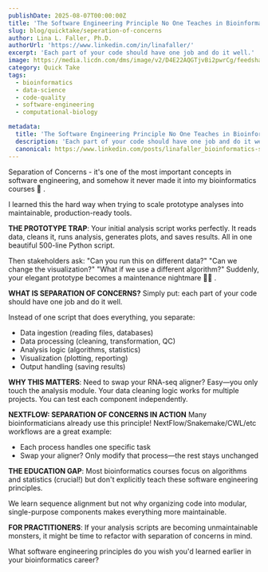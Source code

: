 ```yaml
---
publishDate: 2025-08-07T00:00:00Z
title: 'The Software Engineering Principle No One Teaches in Bioinformatics'
slug: blog/quicktake/seperation-of-concerns
author: Lina L. Faller, Ph.D.
authorUrl: 'https://www.linkedin.com/in/linafaller/'
excerpt: 'Each part of your code should have one job and do it well.'
image: https://media.licdn.com/dms/image/v2/D4E22AQGTjvBi2pwrCg/feedshare-shrink_800/B4EZiF7DPnGUAk-/0/1754593507783?e=1757548800&v=beta&t=BMmFQHSZozWDSuDYaU_G4xgzIuYU7FDHJSw_I57H_wU
category: Quick Take
tags:
  - bioinformatics
  - data-science
  - code-quality
  - software-engineering
  - computational-biology

metadata:
  title: 'The Software Engineering Principle No One Teaches in Bioinformatics'
  description: 'Each part of your code should have one job and do it well.'
  canonical: https://www.linkedin.com/posts/linafaller_bioinformatics-softwareengineering-codequality-activity-7359298574423060481-THiU?utm_source=share&utm_medium=member_desktop&rcm=ACoAAATZB5MBqJ_1K5vjD4H8pzXOCeXJAzwKjQs
---
```


Separation of Concerns - it's one of the most important concepts in software engineering, and somehow it never made it into my bioinformatics courses 🤔 .

I learned this the hard way when trying to scale prototype analyses into maintainable, production-ready tools.

**THE PROTOTYPE TRAP**: Your initial analysis script works perfectly. It reads data, cleans it, runs analysis, generates plots, and saves results. All in one beautiful 500-line Python script.

Then stakeholders ask: "Can you run this on different data?" "Can we change the visualization?" "What if we use a different algorithm?"
Suddenly, your elegant prototype becomes a maintenance nightmare 😵‍💫 .

**WHAT IS SEPARATION OF CONCERNS?** Simply put: each part of your code should have one job and do it well.

Instead of one script that does everything, you separate:

- Data ingestion (reading files, databases)
- Data processing (cleaning, transformation, QC)
- Analysis logic (algorithms, statistics)
- Visualization (plotting, reporting)
- Output handling (saving results)

**WHY THIS MATTERS**: Need to swap your RNA-seq aligner? Easy—you only touch the analysis module. Your data cleaning logic works for multiple projects. You can test each component independently.

**NEXTFLOW: SEPARATION OF CONCERNS IN ACTION** Many bioinformaticians already use this principle! NextFlow/Snakemake/CWL/etc workflows are a great example:

- Each process handles one specific task
- Swap your aligner? Only modify that process—the rest stays unchanged

**THE EDUCATION GAP**: Most bioinformatics courses focus on algorithms and statistics (crucial!) but don't explicitly teach these software engineering principles.

We learn sequence alignment but not why organizing code into modular, single-purpose components makes everything more maintainable.

**FOR PRACTITIONERS**: If your analysis scripts are becoming unmaintainable monsters, it might be time to refactor with separation of concerns in mind.

What software engineering principles do you wish you'd learned earlier in your bioinformatics career?
